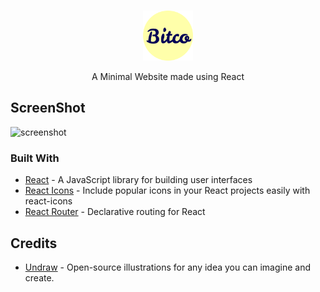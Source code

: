 <!-- PROJECT LOGO -->
<br />
<p align="center">
  <a href="https://github.com/othneildrew/Best-README-Template">
    <img src="https://github.com/AndroShivam/react-minimal-website/blob/main/public/android-chrome-512x512.png" alt="Logo" width="80" height="80">
  </a>

  <p align="center">
    A Minimal Website made using React
  </p>
  </p>


<!-- ABOUT THE PROJECT -->
## ScreenShot
![screenshot](https://user-images.githubusercontent.com/52043419/100610261-6377a200-3335-11eb-8420-98a2bf93cf79.png)

### Built With
* [React](https://github.com/facebook/react/) - A JavaScript library for building user interfaces
* [React Icons](https://react-icons.github.io/react-icons/) - Include popular icons in your React projects easily with react-icons
* [React Router](https://github.com/ReactTraining/react-router) - Declarative routing for React

## Credits 
* [Undraw](https://undraw.co/) - Open-source illustrations for any idea you can imagine and create.

